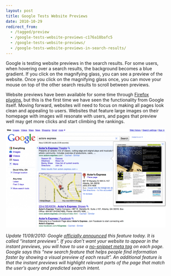 ```yaml
---
layout: post
title: Google Tests Website Previews
date: 2010-10-29
redirect_from:
  - /tagged/preview
  - /google-tests-website-previews-c176a18bafc5
  - /google-tests-website-previews/
  - /google-tests-website-previews-in-search-results/
---
```


Google is testing website previews in the search results. For some users, when hovering over a search results, the background becomes a blue gradient. If you click on the magnifying glass, you can see a preview of the website. Once you click on the magnifying glass once, you can move your mouse on top of the other search results to scroll between previews.

Website previews have been available for some time through [Firefox plugins](https://addons.mozilla.org/en-US/firefox/), but this is the first time we have seen the functionality from Google itself. Moving forward, websites will need to focus on making all pages look clean and appealing to users. Websites that feature large images on their homepage with images will resonate with users, and pages that preview well may get more clicks and start climbing the rankings.

![Google Website Previews Test](/images/google-website-previews-test.png)

*Update 11/09/2010: Google [officially announced](https://webmasters.googleblog.com/2010/11/instant-previews.html) this feature today. It is called “instant previews”. If you don’t want your website to appear in the instant previews, you will have to use a [no-snippet meta tag](https://support.google.com/webmasters/answer/79812?hl=en) on each page. Google says this “new search feature that helps people find information faster by showing a visual preview of each result”. An additional feature is that the instant previews will highlight relevant parts of the page that match the user’s query and predicted search intent.*